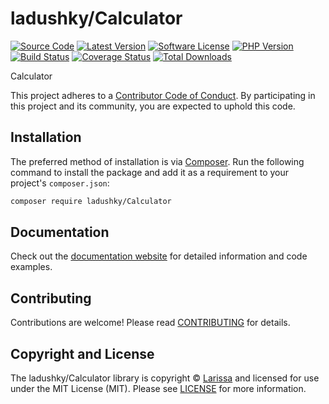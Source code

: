 # ladushky/Calculator

[![Source Code][badge-source]][source]
[![Latest Version][badge-release]][packagist]
[![Software License][badge-license]][license]
[![PHP Version][badge-php]][php]
[![Build Status][badge-build]][build]
[![Coverage Status][badge-coverage]][coverage]
[![Total Downloads][badge-downloads]][downloads]

Calculator

This project adheres to a [Contributor Code of Conduct][conduct]. By
participating in this project and its community, you are expected to uphold this
code.


## Installation

The preferred method of installation is via [Composer][]. Run the following
command to install the package and add it as a requirement to your project's
`composer.json`:

```bash
composer require ladushky/Calculator
```


## Documentation

Check out the [documentation website][documentation] for detailed information
and code examples.


## Contributing

Contributions are welcome! Please read [CONTRIBUTING][] for details.


## Copyright and License

The ladushky/Calculator library is copyright © [Larissa](http://calculator.test)
and licensed for use under the MIT License (MIT). Please see [LICENSE][] for
more information.


[conduct]: https://github.com/ladushky/Calculator/blob/master/.github/CODE_OF_CONDUCT.md
[composer]: http://getcomposer.org/
[documentation]: https://ladushky.github.io/Calculator/
[contributing]: https://github.com/ladushky/Calculator/blob/master/.github/CONTRIBUTING.md

[badge-source]: http://img.shields.io/badge/source-ladushky/Calculator-blue.svg?style=flat-square
[badge-release]: https://img.shields.io/packagist/v/ladushky/Calculator.svg?style=flat-square&label=release
[badge-license]: https://img.shields.io/packagist/l/ladushky/Calculator.svg?style=flat-square
[badge-php]: https://img.shields.io/packagist/php-v/ladushky/Calculator.svg?style=flat-square
[badge-build]: https://img.shields.io/travis/ladushky/Calculator/master.svg?style=flat-square
[badge-coverage]: https://img.shields.io/coveralls/github/ladushky/Calculator/master.svg?style=flat-square
[badge-downloads]: https://img.shields.io/packagist/dt/ladushky/Calculator.svg?style=flat-square&colorB=mediumvioletred

[source]: https://github.com/ladushky/Calculator
[packagist]: https://packagist.org/packages/ladushky/Calculator
[license]: https://github.com/ladushky/Calculator/blob/master/LICENSE
[php]: https://php.net
[build]: https://travis-ci.org/ladushky/Calculator
[coverage]: https://coveralls.io/r/ladushky/Calculator?branch=master
[downloads]: https://packagist.org/packages/ladushky/Calculator
